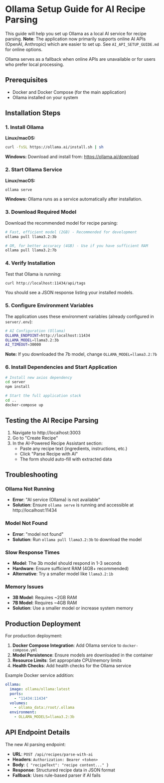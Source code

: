 # Ollama Setup Guide for AI Recipe Parsing

This guide will help you set up Ollama as a local AI service for recipe parsing. **Note**: The application now primarily supports online AI APIs (OpenAI, Anthropic) which are easier to set up. See `AI_API_SETUP_GUIDE.md` for online options.

Ollama serves as a fallback when online APIs are unavailable or for users who prefer local processing.

## Prerequisites

- Docker and Docker Compose (for the main application)
- Ollama installed on your system

## Installation Steps

### 1. Install Ollama

**Linux/macOS:**
```bash
curl -fsSL https://ollama.ai/install.sh | sh
```

**Windows:**
Download and install from: https://ollama.ai/download

### 2. Start Ollama Service

**Linux/macOS:**
```bash
ollama serve
```

**Windows:**
Ollama runs as a service automatically after installation.

### 3. Download Required Model

Download the recommended model for recipe parsing:

```bash
# Fast, efficient model (2GB) - Recommended for development
ollama pull llama3.2:3b

# OR, for better accuracy (4GB) - Use if you have sufficient RAM
ollama pull llama3.2:7b
```

### 4. Verify Installation

Test that Ollama is running:

```bash
curl http://localhost:11434/api/tags
```

You should see a JSON response listing your installed models.

### 5. Configure Environment Variables

The application uses these environment variables (already configured in `server/.env`):

```bash
# AI Configuration (Ollama)
OLLAMA_ENDPOINT=http://localhost:11434
OLLAMA_MODEL=llama3.2:3b
AI_TIMEOUT=30000
```

**Note:** If you downloaded the 7b model, change `OLLAMA_MODEL=llama3.2:7b`

### 6. Install Dependencies and Start Application

```bash
# Install new axios dependency
cd server
npm install

# Start the full application stack
cd ..
docker-compose up
```

## Testing the AI Recipe Parsing

1. Navigate to http://localhost:3003
2. Go to "Create Recipe"
3. In the AI-Powered Recipe Assistant section:
   - Paste any recipe text (ingredients, instructions, etc.)
   - Click "Parse Recipe with AI"
   - The form should auto-fill with extracted data

## Troubleshooting

### Ollama Not Running
- **Error**: "AI service (Ollama) is not available"
- **Solution**: Ensure `ollama serve` is running and accessible at http://localhost:11434

### Model Not Found
- **Error**: "model not found"
- **Solution**: Run `ollama pull llama3.2:3b` to download the model

### Slow Response Times
- **Model**: The 3b model should respond in 1-3 seconds
- **Hardware**: Ensure sufficient RAM (4GB+ recommended)
- **Alternative**: Try a smaller model like `llama3.2:1b`

### Memory Issues
- **3B Model**: Requires ~2GB RAM
- **7B Model**: Requires ~4GB RAM
- **Solution**: Use a smaller model or increase system memory

## Production Deployment

For production deployment:

1. **Docker Compose Integration**: Add Ollama service to `docker-compose.yml`
2. **Model Persistence**: Ensure models are downloaded in the container
3. **Resource Limits**: Set appropriate CPU/memory limits
4. **Health Checks**: Add health checks for the Ollama service

Example Docker service addition:
```yaml
ollama:
  image: ollama/ollama:latest
  ports:
    - "11434:11434"
  volumes:
    - ollama_data:/root/.ollama
  environment:
    - OLLAMA_MODELS=llama3.2:3b
```

## API Endpoint Details

The new AI parsing endpoint:
- **URL**: `POST /api/recipes/parse-with-ai`
- **Headers**: `Authorization: Bearer <token>`
- **Body**: `{ "recipeText": "recipe content..." }`
- **Response**: Structured recipe data in JSON format
- **Fallback**: Uses rule-based parser if AI fails